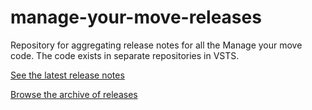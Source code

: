 # manage-your-move-releases
Repository for aggregating release notes for all the Manage your move code. The code exists in separate repositories in VSTS.

[See the latest release notes](https://github.com/UKForeignOffice/manage-your-move-releases/releases)

[Browse the archive of releases](https://github.com/UKForeignOffice/manage-your-move-releases/tags)
